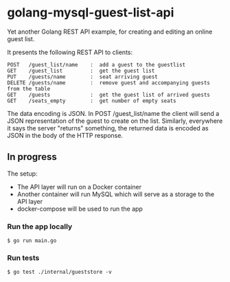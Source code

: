 # golang-mysql-guest-list-api

Yet another Golang REST API example, for creating and editing an online guest list.

It presents the following REST API to clients:

```
POST   /guest_list/name    :  add a guest to the guestlist
GET    /guest_list         :  get the guest list
PUT    /guests/name        :  seat arriving guest
DELETE /guests/name        :  remove guest and accompanying guests from the table
GET    /guests             :  get the guest list of arrived guests
GET    /seats_empty        :  get number of empty seats
```

The data encoding is JSON. In POST /guest_list/name the client will send a JSON representation of the guest to create on the list. Similarly, everywhere it says the server "returns" something, the returned data is encoded as JSON in the body of the HTTP response.

## In progress

The setup:

- The API layer will run on a Docker container
- Another container will run MySQL which will serve as a storage to the API layer
- docker-compose will be used to run the app

### Run the app locally

```
$ go run main.go
```

### Run tests

```
$ go test ./internal/gueststore -v
```
